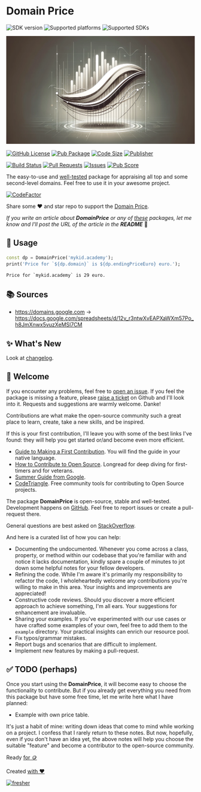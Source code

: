 # Domain Price

![SDK version](https://badgen.net/pub/sdk-version/domain_price?style=for-the-badge)
![Supported platforms](https://badgen.net/pub/flutter-platform/domain_price?style=for-the-badge)
![Supported SDKs](https://badgen.net/pub/dart-platform/domain_price?style=for-the-badge)

![Cover - Domain Price](https://raw.githubusercontent.com/signmotion/domain_price/master/images/cover.webp)

[![GitHub License](https://img.shields.io/badge/license-MIT-blue.svg?style=for-the-badge)](https://opensource.org/licenses/MIT)
[![Pub Package](https://img.shields.io/pub/v/domain_price.svg?logo=dart&logoColor=00b9fc&color=blue&style=for-the-badge)](https://pub.dartlang.org/packages/domain_price)
[![Code Size](https://img.shields.io/github/languages/code-size/signmotion/domain_price?logo=github&logoColor=white&style=for-the-badge)](https://github.com/signmotion/domain_price)
[![Publisher](https://img.shields.io/pub/publisher/domain_price?style=for-the-badge)](https://pub.dev/publishers/syrokomskyi.com)

[![Build Status](https://img.shields.io/github/actions/workflow/status/signmotion/domain_price/dart-ci.yml?logo=github-actions&logoColor=white&style=for-the-badge)](https://github.com/signmotion/domain_price/actions)
[![Pull Requests](https://img.shields.io/github/issues-pr/signmotion/domain_price?logo=github&logoColor=white&style=for-the-badge)](https://github.com/signmotion/domain_price/pulls)
[![Issues](https://img.shields.io/github/issues/signmotion/domain_price?logo=github&logoColor=white&style=for-the-badge)](https://github.com/signmotion/domain_price/issues)
[![Pub Score](https://img.shields.io/pub/points/domain_price?logo=dart&logoColor=00b9fc&style=for-the-badge)](https://pub.dev/packages/domain_price/score)

The easy-to-use and [well-tested](https://github.com/signmotion/domain_price/tree/master/test) package for appraising all top and some second-level domains.
Feel free to use it in your awesome project.

[![CodeFactor](https://codefactor.io/repository/github/signmotion/domain_price/badge?style=for-the-badge)](https://codefactor.io/repository/github/signmotion/domain_price)

Share some ❤️ and star repo to support the [Domain Price](https://github.com/signmotion/domain_price).

_If you write an article about **DomainPrice** or any of [these](https://pub.dev/packages?q=publisher%3Asyrokomskyi.com&sort=updated) packages, let me know and I'll post the URL of the article in the **README**_ 🤝

## 🚀 Usage

```dart
const dp = DomainPrice('mykid.academy');
print('Price for `${dp.domain}` is ${dp.endingPriceEuro} euro.');
```

```text
Price for `mykid.academy` is 29 euro.
```

## 📚 Sources

- <https://domains.google.com> -> <https://docs.google.com/spreadsheets/d/12v_r3ntwXvEAPXaWXm57Po_h8JmXnwx5vuzXeMSl7CM>

## ✨ What's New

Look at [changelog](https://pub.dev/packages/domain_price/changelog).

## 👋 Welcome

If you encounter any problems, feel free to [open an issue](https://github.com/signmotion/domain_price/issues). If you feel the package is missing a feature, please [raise a ticket](https://github.com/signmotion/domain_price/issues) on Github and I'll look into it. Requests and suggestions are warmly welcome. Danke!

Contributions are what make the open-source community such a great place to learn, create, take a new skills, and be inspired.

If this is your first contribution, I'll leave you with some of the best links I've found: they will help you get started or/and become even more efficient.

- [Guide to Making a First Contribution](https://github.com/firstcontributions/first-contributions). You will find the guide in your native language.
- [How to Contribute to Open Source](https://opensource.guide/how-to-contribute). Longread for deep diving for first-timers and for veterans.
- [Summer Guide from Google](https://youtu.be/qGTQ7dEZXZc).
- [CodeTriangle](https://codetriage.com). Free community tools for contributing to Open Source projects.

The package **DomainPrice** is open-source, stable and well-tested. Development happens on
[GitHub](https://github.com/signmotion/domain_price). Feel free to report issues
or create a pull-request there.

General questions are best asked on
[StackOverflow](https://stackoverflow.com/questions/tagged/domain_price).

And here is a curated list of how you can help:

- Documenting the undocumented. Whenever you come across a class, property, or method within our codebase that you're familiar with and notice it lacks documentation, kindly spare a couple of minutes to jot down some helpful notes for your fellow developers.
- Refining the code. While I'm aware it's primarily my responsibility to refactor the code, I wholeheartedly welcome any contributions you're willing to make in this area. Your insights and improvements are appreciated!
- Constructive code reviews. Should you discover a more efficient approach to achieve something, I'm all ears. Your suggestions for enhancement are invaluable.
- Sharing your examples. If you've experimented with our use cases or have crafted some examples of your own, feel free to add them to the `example` directory. Your practical insights can enrich our resource pool.
- Fix typos/grammar mistakes.
- Report bugs and scenarios that are difficult to implement.
- Implement new features by making a pull-request.

## ✅ TODO (perhaps)

Once you start using the **DomainPrice**, it will become easy to choose the functionality to contribute. But if you already get everything you need from this package but have some free time, let me write here what I have planned:

- Example with own price table.

It's just a habit of mine: writing down ideas that come to mind while working on a project. I confess that I rarely return to these notes. But now, hopefully, even if you don't have an idea yet, the above notes will help you choose the suitable "feature" and become a contributor to the open-source community.

Ready [for 🪙](https://webduet.de "The Modern Planet-Scale Site for Your Ambitions")

Created [with ❤️](https://syrokomskyi.com "Andrii Syrokomskyi")

[![fresher](https://img.shields.io/badge/maintained%20using-fresher-darkgreen.svg?style=for-the-badge)](https://github.com/signmotion/fresher "Keeps Projects Up to Date")
